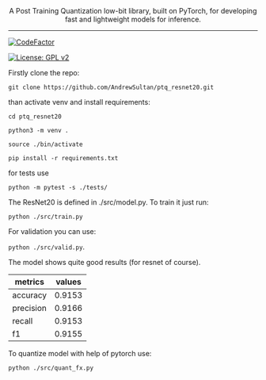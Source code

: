 <div align="center">
    A Post Training Quantization low-bit library, built on PyTorch, for developing fast and lightweight models for inference.
    </p>
    <hr/>
</div>


[![CodeFactor](https://www.codefactor.io/repository/github/andrewsultan/ptq_resnet20/badge)](https://www.codefactor.io/repository/github/andrewsultan/ptq_resnet20)

[![License: GPL v2](https://img.shields.io/badge/License-GPL_v2-blue.svg)](https://www.gnu.org/licenses/old-licenses/gpl-2.0.en.html)

Firstly clone the repo:

`git clone https://github.com/AndrewSultan/ptq_resnet20.git`

than activate venv and install requirements:

`cd ptq_resnet20`

`python3 -m venv .`

`source ./bin/activate`

`pip install -r requirements.txt`

for tests use

`python -m pytest -s ./tests/`

The ResNet20 is defined in ./src/model.py. To train it just run:

`python ./src/train.py`

For validation you can use:

`python ./src/valid.py`.

The model shows quite good results (for resnet of course). 

| metrics   | values |
|-----------|--------|
| accuracy  | 0.9153 |
| precision | 0.9166 |
| recall    | 0.9153 |
| f1        | 0.9155 |



To quantize model with help of pytorch use:

`python ./src/quant_fx.py`

